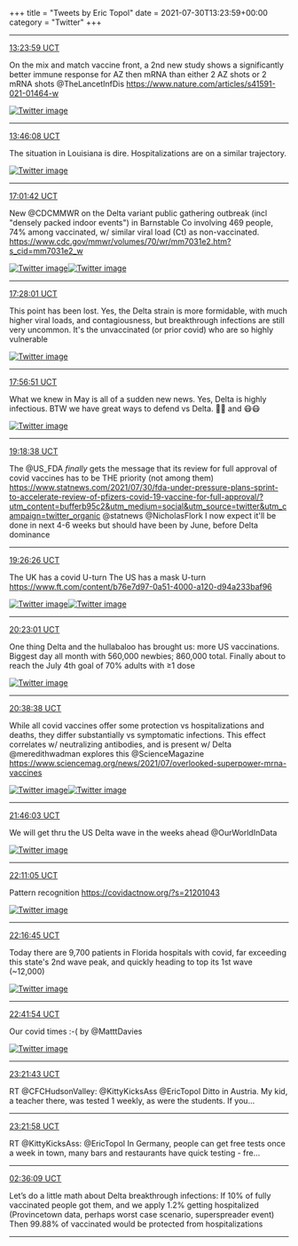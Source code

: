 +++
title = "Tweets by Eric Topol" 
date = 2021-07-30T13:23:59+00:00
category = "Twitter"
+++


---

<a href="https://twitter.com/erictopol/status/1421099253691150340" target="_blank" rel="noreferer">13:23:59 UCT</a>

On the mix and match vaccine front, a 2nd new study shows a significantly better immune response for AZ then mRNA than either 2 AZ shots or 2 mRNA shots @TheLancetInfDis 
https://www.nature.com/articles/s41591-021-01464-w 

<a href="E7jCLv5VIAUm9Xi.jpg"  ><img src="E7jCLv5VIAUm9Xi.jpg" alt="Twitter image" ></img></a>

---

<a href="https://twitter.com/erictopol/status/1421104827459805184" target="_blank" rel="noreferer">13:46:08 UCT</a>

The situation in Louisiana is dire.
Hospitalizations are on a similar trajectory. 

<a href="E7jHNJTVUAQPsCv.jpg"  ><img src="E7jHNJTVUAQPsCv.jpg" alt="Twitter image" ></img></a>

---

<a href="https://twitter.com/erictopol/status/1421154043422863360" target="_blank" rel="noreferer">17:01:42 UCT</a>

New @CDCMMWR on the Delta variant public gathering outbreak (incl "densely packed indoor events") in Barnstable Co involving 469 people, 74% among vaccinated, w/ similar viral load (Ct) as non-vaccinated. 
https://www.cdc.gov/mmwr/volumes/70/wr/mm7031e2.htm?s_cid=mm7031e2_w 

<a href="E7jxzUNVEAYNq7t.jpg"  ><img src="E7jxzUNVEAYNq7t.jpg" alt="Twitter image" ></img></a><a href="E7jx1fuUUAMDPnW.jpg"  ><img src="E7jx1fuUUAMDPnW.jpg" alt="Twitter image" ></img></a>

---

<a href="https://twitter.com/erictopol/status/1421160668456050688" target="_blank" rel="noreferer">17:28:01 UCT</a>

This point has been lost. Yes, the Delta strain is more formidable, with much higher viral loads, and contagiousness, but breakthrough infections are still very uncommon. 
It's the unvaccinated (or prior covid) who are so highly vulnerable 

<a href="E7j5lyUUcAwvbVc.jpg"  ><img src="E7j5lyUUcAwvbVc.jpg" alt="Twitter image" ></img></a>

---

<a href="https://twitter.com/erictopol/status/1421167922668400643" target="_blank" rel="noreferer">17:56:51 UCT</a>

What we knew in May is all of a sudden new news.
Yes, Delta is highly infectious.
BTW we have great ways to defend vs Delta.
💉💉 and 😷😷 

<a href="E7j_0x6UYAImxcw.jpg"  ><img src="E7j_0x6UYAImxcw.jpg" alt="Twitter image" ></img></a>

---

<a href="https://twitter.com/erictopol/status/1421188503354830850" target="_blank" rel="noreferer">19:18:38 UCT</a>

The @US_FDA *finally* gets the message that its review for full approval of covid vaccines has to be THE priority (not among them) https://www.statnews.com/2021/07/30/fda-under-pressure-plans-sprint-to-accelerate-review-of-pfizers-covid-19-vaccine-for-full-approval/?utm_content=bufferb95c2&utm_medium=social&utm_source=twitter&utm_campaign=twitter_organic
@statnews @NicholasFlork 
I now expect it'll be done in next 4-6 weeks but should have been by June, before Delta dominance



---

<a href="https://twitter.com/erictopol/status/1421190468130328577" target="_blank" rel="noreferer">19:26:26 UCT</a>

The UK has a covid U-turn
The US has a mask U-turn
https://www.ft.com/content/b76e7d97-0a51-4000-a120-d94a233baf96 

<a href="E7kU8IlUcAQRZr4.jpg"  ><img src="E7kU8IlUcAQRZr4.jpg" alt="Twitter image" ></img></a><a href="E7kU-UmVUAExEWF.jpg"  ><img src="E7kU-UmVUAExEWF.jpg" alt="Twitter image" ></img></a>

---

<a href="https://twitter.com/erictopol/status/1421204708031549441" target="_blank" rel="noreferer">20:23:01 UCT</a>

One thing Delta and the hullabaloo has brought us: more US vaccinations. Biggest day all month with 560,000 newbies; 860,000 total. 
Finally about to reach the July 4th goal of 70% adults with ≥1 dose 

<a href="E7khd7HVEAElu_Q.jpg"  ><img src="E7khd7HVEAElu_Q.jpg" alt="Twitter image" ></img></a>

---

<a href="https://twitter.com/erictopol/status/1421208637305810945" target="_blank" rel="noreferer">20:38:38 UCT</a>

While all covid vaccines offer some protection vs hospitalizations and deaths, they differ substantially vs symptomatic infections. This effect correlates w/ neutralizing antibodies, and is present w/ Delta
@meredithwadman explores this @ScienceMagazine 
https://www.sciencemag.org/news/2021/07/overlooked-superpower-mrna-vaccines 

<a href="E7kkqC6VIAILRf3.jpg"  ><img src="E7kkqC6VIAILRf3.jpg" alt="Twitter image" ></img></a><a href="E7klQ_FVEAIGMEI.jpg"  ><img src="E7klQ_FVEAIGMEI.jpg" alt="Twitter image" ></img></a>

---

<a href="https://twitter.com/erictopol/status/1421225602367987713" target="_blank" rel="noreferer">21:46:03 UCT</a>

We will get thru the US Delta wave in the weeks ahead
@OurWorldInData 

<a href="E7k1A8eVIAAbS92.jpg"  ><img src="E7k1A8eVIAAbS92.jpg" alt="Twitter image" ></img></a>

---

<a href="https://twitter.com/erictopol/status/1421231902384529409" target="_blank" rel="noreferer">22:11:05 UCT</a>

Pattern recognition
https://covidactnow.org/?s=21201043 

<a href="E7k6136VIAUhlhu.jpg"  ><img src="E7k6136VIAUhlhu.jpg" alt="Twitter image" ></img></a>

---

<a href="https://twitter.com/erictopol/status/1421233328229806080" target="_blank" rel="noreferer">22:16:45 UCT</a>

Today there are 9,700 patients in Florida hospitals with covid, far exceeding this state's 2nd wave peak, and quickly heading to top its 1st wave (~12,000) 

<a href="E7k70ROVUAcS8YY.jpg"  ><img src="E7k70ROVUAcS8YY.jpg" alt="Twitter image" ></img></a>

---

<a href="https://twitter.com/erictopol/status/1421239658990608391" target="_blank" rel="noreferer">22:41:54 UCT</a>

Our covid times :-(
by @MatttDavies 

<a href="E7lB3CuVgAE5ntb.jpg"  ><img src="E7lB3CuVgAE5ntb.jpg" alt="Twitter image" ></img></a>

---

<a href="https://twitter.com/erictopol/status/1421249677760991233" target="_blank" rel="noreferer">23:21:43 UCT</a>

RT @CFCHudsonValley: @KittyKicksAss @EricTopol Ditto in Austria. My kid, a teacher there, was tested 1 weekly, as were the students. If you…



---

<a href="https://twitter.com/erictopol/status/1421249743263440897" target="_blank" rel="noreferer">23:21:58 UCT</a>

RT @KittyKicksAss: @EricTopol In Germany, people can get free tests once a week in town, many bars and restaurants have quick testing - fre…



---

<a href="https://twitter.com/erictopol/status/1421298609820106755" target="_blank" rel="noreferer">02:36:09 UCT</a>

Let’s do a little math about Delta breakthrough infections:
If 10% of fully vaccinated people got them, and we apply 1.2% getting hospitalized (Provincetown data, perhaps worst case scenario, superspreader event)
Then 99.88% of vaccinated would be protected from hospitalizations



---